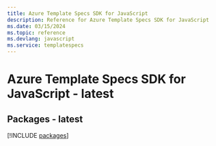 ```yaml
---
title: Azure Template Specs SDK for JavaScript
description: Reference for Azure Template Specs SDK for JavaScript
ms.date: 03/15/2024
ms.topic: reference
ms.devlang: javascript
ms.service: templatespecs
---
```

# Azure Template Specs SDK for JavaScript - latest
## Packages - latest
[!INCLUDE [packages](template-specs-index.md)]